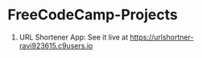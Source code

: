 # FreeCodeCamp-Projects

1. URL Shortener App: See it live at https://urlshortner-ravi923615.c9users.io
